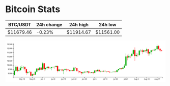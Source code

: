 # Bitcoin Stats

BTC/USDT|24h change|24h high|24h low|
|---|---|---|---|
|$11679.46|-0.23%|$11914.67|$11561.00|

<img src="./chart.svg">
